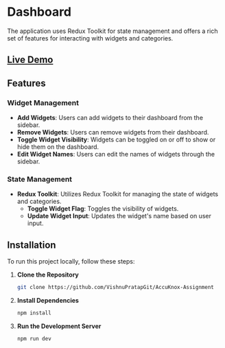 # Dashboard
The application uses Redux Toolkit for state management and offers a rich set of features for interacting with widgets and categories.

## [Live Demo](https://vps-accuknox-assignment.netlify.app/)

## Features

### Widget Management

- **Add Widgets**: Users can add widgets to their dashboard from the sidebar.
- **Remove Widgets**: Users can remove widgets from their dashboard.
- **Toggle Widget Visibility**: Widgets can be toggled on or off to show or hide them on the dashboard.
- **Edit Widget Names**: Users can edit the names of widgets through the sidebar.

### State Management

- **Redux Toolkit**: Utilizes Redux Toolkit for managing the state of widgets and categories.
  - **Toggle Widget Flag**: Toggles the visibility of widgets.
  - **Update Widget Input**: Updates the widget's name based on user input.

## Installation

To run this project locally, follow these steps:

1. **Clone the Repository**
   ```bash
   git clone https://github.com/VishnuPratapGit/AccuKnox-Assignment
   ```
3. **Install Dependencies**
   ```bash
   npm install
   ```
4. **Run the Development Server**
   ```bash
   npm run dev
   ```
